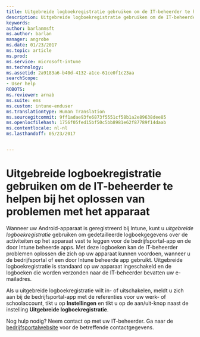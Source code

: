 ```yaml
---
title: Uitgebreide logboekregistratie gebruiken om de IT-beheerder te helpen bij het oplossen van problemen met het apparaat| Microsoft Docs
description: Uitgebreide logboekregistratie gebruiken om de IT-beheerder te helpen bij het oplossen van problemen met het apparaat
keywords: 
author: barlanmsft
ms.author: barlan
manager: angrobe
ms.date: 01/23/2017
ms.topic: article
ms.prod: 
ms.service: microsoft-intune
ms.technology: 
ms.assetid: 2a9183a6-b40d-4132-a1ce-61ce0f1c23aa
searchScope:
- User help
ROBOTS: 
ms.reviewer: arnab
ms.suite: ems
ms.custom: intune-enduser
ms.translationtype: Human Translation
ms.sourcegitcommit: 9ff1adae93fe6873f5551cf58b1a2e89638dee85
ms.openlocfilehash: 1756f05fed15bf50c5bb8981e62f87789f14daab
ms.contentlocale: nl-nl
ms.lasthandoff: 05/23/2017


---
```



# <a name="help-your-it-admin-fix-device-issues-with-verbose-logging"></a>Uitgebreide logboekregistratie gebruiken om de IT-beheerder te helpen bij het oplossen van problemen met het apparaat

Wanneer uw Android-apparaat is geregistreerd bij Intune, kunt u *uitgebreide logboekregistratie* gebruiken om gedetailleerde logboekgegevens over de activiteiten op het apparaat vast te leggen voor de bedrijfsportal-app en de door Intune beheerde apps. Met deze logboeken kan de IT-beheerder problemen oplossen die zich op uw apparaat kunnen voordoen, wanneer u de bedrijfsportal of een door Intune beheerde app gebruikt. Uitgebreide logboekregistratie is standaard op uw apparaat ingeschakeld en de logboeken die worden verzonden naar de IT-beheerder bevatten uw e-mailadres.

Als u uitgebreide logboekregistratie wilt in- of uitschakelen, meldt u zich aan bij de bedrijfsportal-app met de referenties voor uw werk- of schoolaccount, tikt u op **Instellingen** en tikt u op de aan/uit-knop naast de instelling **Uitgebreide logboekregistratie**.

Nog hulp nodig? Neem contact op met uw IT-beheerder. Ga naar de [bedrijfsportalwebsite](http://portal.manage.microsoft.com) voor de betreffende contactgegevens.


